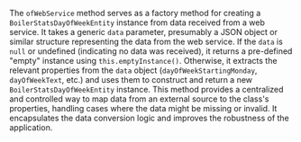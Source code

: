 The `ofWebService` method serves as a factory method for creating a `BoilerStatsDayOfWeekEntity` instance from data received from a web service. It takes a generic `data` parameter, presumably a JSON object or similar structure representing the data from the web service. If the `data` is `null` or undefined (indicating no data was received), it returns a pre-defined "empty" instance using `this.emptyInstance()`. Otherwise, it extracts the relevant properties from the `data` object (`dayOfWeekStartingMonday`, `dayOfWeekText`, etc.) and uses them to construct and return a new `BoilerStatsDayOfWeekEntity` instance. This method provides a centralized and controlled way to map data from an external source to the class's properties, handling cases where the data might be missing or invalid. It encapsulates the data conversion logic and improves the robustness of the application.